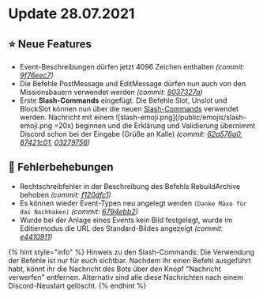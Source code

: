 # Update 28.07.2021

## ⭐ Neue Features

* Event-Beschreibungen dürfen jetzt 4096 Zeichen enthalten _(commit:_ [_9f76eec7_](https://github.com/Alf-Melmac/slotbotServer/commit/9f76eec7713396eea02e8b9c9b74f3047c70d190)_)_
* Die Befehle PostMessage und EditMessage dürfen nun auch von den Missionsbauern verwendet werden _(commit:_ [_8037327a_](https://github.com/Alf-Melmac/slotbotServer/commit/8037327a2a359e06bb52f7334fcd92d37466bf0e)_)_
* Erste **Slash-Commands** eingefügt. Die Befehle Slot, Unslot und BlockSlot können nun über die neuen [Slash-Commands](https://support.discord.com/hc/en-us/articles/1500000368501-Slash-Commands-FAQ) verwendet werden. Nachricht mit einem !\[slash-emoji.png]\(/public/emojis/slash-emoji.png =20x) beginnen und die Erklärung und Validierung übernimmt Discord schon bei der Eingabe (Grüße an Kalle) _(commit:_ [_62a576a0_](https://github.com/Alf-Melmac/slotbotServer/commit/62a576a01df2f5bca8e1c319a2dae0fc4a584ab3)_,_ [_87421c01_](https://github.com/Alf-Melmac/slotbotServer/commit/87421c0131fc1567b0f801bf2c77f516c1295226)_,_ [_03279756_](https://github.com/Alf-Melmac/slotbotServer/commit/032797564fa0a995853de79e12ba45acda2daade)_)_

## 🐞 Fehlerbehebungen

* Rechtschreibfehler in der Beschreibung des Befehls RebuildArchive behoben _(commit:_ [_f120dfc1_](https://github.com/Alf-Melmac/slotbotServer/commit/f120dfc1ae0b1558e06318f323d9bfd943fc1dfa)_)_
* Es können wieder Event-Typen neu angelegt werden `(Danke Mäxo für das Nachhaken)` _(commit:_ [_6794ebb2_](https://github.com/Alf-Melmac/slotbotServer/commit/6794ebb28c6b1ef9b3e85e9fa56b49212a33525a)_)_
* Wurde bei der Anlage eines Events kein Bild festgelegt, wurde im Editiermodus die URL des Standard-Bildes angezeigt _(commit:_ [_e4410911_](https://github.com/Alf-Melmac/slotbotServer/commit/e4410911db49bcab15a8390ddfcd84c3ad447abe)_)_



{% hint style="info" %}
Hinweis zu den Slash-Commands: Die Verwendung der Befehle ist nur für euch sichtbar. Nachdem ihr einen Befehl ausgeführt habt, könnt ihr die Nachricht des Bots über den Knopf "Nachricht verwerfen" entfernen. Alternativ sind alle diese Nachrichten nach einem Discord-Neustart gelöscht.
{% endhint %}
